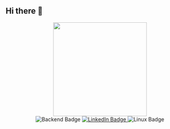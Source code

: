 ## Hi there 👋

<div id="header" align="center">
  <img src="https://github.com/DannyKentala/DannyKentala/assets/137356213/1bced40f-880f-47c6-b3f5-7b08a2ac075c" width="250"/>
</div>

<div id="badges" align="center">
  <img src="https://img.shields.io/badge/Backend-blue?style=for-the-badge&logo=csharp&logoColor=white" alt="Backend Badge"/>
  <a href="https://www.linkedin.com/in/dannykentala-software-engineer/">
    <img src="https://img.shields.io/badge/LinkedIn-blue?style=for-the-badge&logo=linkedin&logoColor=white" alt="LinkedIn Badge"/>
  </a>
  <img src="https://img.shields.io/badge/Linux-white?style=for-the-badge&logo=archlinux&logoColor=#1793D1" alt="Linux Badge"/>
</div>

<div id="views" align="center">
  <img src="https://komarev.com/ghpvc/?username=dannykentala&label=PROFILE+COUNTER&color=8d1313&base=100&style=flat" alt=""/>
</div>

<!-- https://i.giphy.com/media/v1.Y2lkPTc5MGI3NjExa3E2YnRrN29wa253M3ZldG50bDhqbWxtYzY2emxna2JkMTltbTY5ayZlcD12MV9pbnRlcm5hbF9naWZfYnlfaWQmY3Q9Zw/l4FGv5a1Bk35FPSW4/giphy.gif -->

<!--
**DannyKentala/DannyKentala** is a ✨ _special_ ✨ repository because its `README.md` (this file) appears on your GitHub profile.

Here are some ideas to get you started:

- 🔭 I’m currently working on ...
- 🌱 I’m currently learning ...
- 👯 I’m looking to collaborate on ...
- 🤔 I’m looking for help with ...
- 💬 Ask me about ...
- 📫 How to reach me: ...
- 😄 Pronouns: ...
- ⚡ Fun fact: ...
-->
